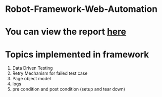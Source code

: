 # Robot-Framework-Web-Automation

# You can view the report [here](https://ragul-e.github.io/RobotFrameworkWebAutomation/)

# Topics implemented in framework

1. Data Driven Testing
2. Retry Mechanism for failed test case
3. Page object model
4. logs
5. pre condition and post condition (setup and tear down)
